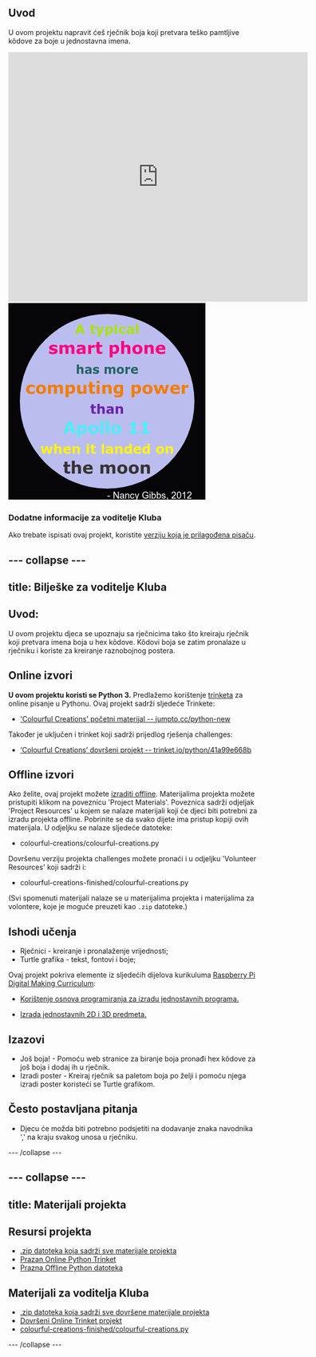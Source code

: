 ## Uvod

U ovom projektu napravit ćeš rječnik boja koji pretvara teško pamtljive kôdove za boje u jednostavna imena.

<div class="trinket">
  <iframe src="https://trinket.io/embed/python/41a99e668b?outputOnly=true&start=result" width="600" height="500" frameborder="0" marginwidth="0" marginheight="0" allowfullscreen>
  </iframe>
  <img src="images/colourful-finished.png">
</div>

### Dodatne informacije za voditelje Kluba

Ako trebate ispisati ovaj projekt, koristite [verziju koja je prilagođena pisaču](https://projects.raspberrypi.org/en/projects/colourful-creations/print).

## \--- collapse \---

## title: Bilješke za voditelje Kluba

## Uvod:

U ovom projektu djeca se upoznaju sa rječnicima tako što kreiraju rječnik koji pretvara imena boja u hex kôdove. Kôdovi boja se zatim pronalaze u rječniku i koriste za kreiranje raznobojnog postera.

## Online izvori

**U ovom projektu koristi se Python 3.** Predlažemo korištenje [trinketa](https://trinket.io/) za online pisanje u Pythonu. Ovaj projekt sadrži sljedeće Trinkete:

* ['Colourful Creations' početni materijal -- jumpto.cc/python-new](http://jumpto.cc/python-new)

Također je uključen i trinket koji sadrži prijedlog rješenja challenges:

* [‘Colourful Creations’ dovršeni projekt -- trinket.io/python/41a99e668b](https://trinket.io/python/41a99e668b)

## Offline izvori

Ako želite, ovaj projekt možete [izraditi offline](https://www.codeclubprojects.org/en-GB/resources/python-working-offline/). Materijalima projekta možete pristupiti klikom na poveznicu 'Project Materials'. Poveznica sadrži odjeljak 'Project Resources' u kojem se nalaze materijali koji će djeci biti potrebni za izradu projekta offline. Pobrinite se da svako dijete ima pristup kopiji ovih materijala. U odjeljku se nalaze sljedeće datoteke:

* colourful-creations/colourful-creations.py

Dovršenu verziju projekta challenges možete pronaći i u odjeljku 'Volunteer Resources' koji sadrži i:

* colourful-creations-finished/colourful-creations.py

(Svi spomenuti materijali nalaze se u materijalima projekta i materijalima za volontere, koje je moguće preuzeti kao `.zip` datoteke.)

## Ishodi učenja

* Rječnici - kreiranje i pronalaženje vrijednosti;
* Turtle grafika - tekst, fontovi i boje;

Ovaj projekt pokriva elemente iz sljedećih dijelova kurikuluma [Raspberry Pi Digital Making Curriculum](http://rpf.io/curriculum):

* [Korištenje osnova programiranja za izradu jednostavnih programa.](https://www.raspberrypi.org/curriculum/programming/creator)

* [Izrada jednostavnih 2D i 3D predmeta.](https://www.raspberrypi.org/curriculum/design/creator)

## Izazovi

* Još boja! - Pomoću web stranice za biranje boja pronađi hex kôdove za još boja i dodaj ih u rječnik. 
* Izradi poster - Kreiraj rječnik sa paletom boja po želji i pomoću njega izradi poster koristeći se Turtle grafikom. 

## Često postavljana pitanja

* Djecu će možda biti potrebno podsjetiti na dodavanje znaka navodnika ',' na kraju svakog unosa u rječniku. 

\--- /collapse \---

## \--- collapse \---

## title: Materijali projekta

## Resursi projekta

* [.zip datoteka koja sadrži sve materijale projekta](resources/colourful-creations-project-resources.zip)
* [Prazan Online Python Trinket](http://jumpto.cc/python-new)
* [Prazna Offline Python datoteka](resources/new-new.py)

## Materijali za voditelja Kluba

* [.zip datoteka koja sadrži sve dovršene materijale projekta](resources/colourful-creations-volunteer-resources.zip)
* [Dovršeni Online Trinket projekt](https://trinket.io/python/41a99e668b)
* [colourful-creations-finished/colourful-creations.py](resources/colourful-creations-finished-colourful-creations.py)

\--- /collapse \---